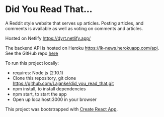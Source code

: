 # Did You Read That...

A Reddit style website that serves up articles. Posting articles, and comments is available as well as voting on comments and articles.

Hosted on Netlify https://dyrt.netlify.app/

The backend API is hosted on Heroku https://lk-news.herokuapp.com/api. See the GitHub repo [here](https://github.com/Lajanke/ncnews)

To run this project locally:

- requires: Node js (2.10.1)
- Clone this repository, git clone https://github.com/Lajanke/did_you_read_that.git
- npm install, to install dependencies
- npm start, to start the app
- Open up localhost:3000 in your browser

This project was bootstrapped with [Create React App](https://github.com/facebook/create-react-app).

